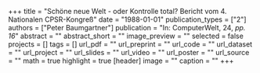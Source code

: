 +++
title = "Schöne neue Welt - oder Kontrolle total? Bericht vom 4. Nationalen CPSR-Kongreß"
date = "1988-01-01"
publication_types = ["2"]
authors = ["Peter Baumgartner"]
publication = "In: ComputerWelt, 24, _pp. 16_"
abstract = ""
abstract_short = ""
image_preview = ""
selected = false
projects = []
tags = []
url_pdf = ""
url_preprint = ""
url_code = ""
url_dataset = ""
url_project = ""
url_slides = ""
url_video = ""
url_poster = ""
url_source = ""
math = true
highlight = true
[header]
image = ""
caption = ""
+++
